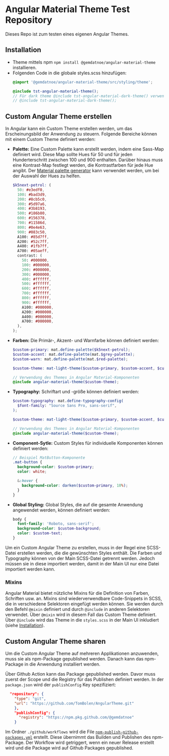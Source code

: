# Angular Material Theme Test Repository

Dieses Repo ist zum testen eines eigenen Angular Themes.


## Installation

* Theme mittels npm `npm install @gemdatnoe/angular-material-theme` installieren.
* Folgenden Code in die globale styles.scss hinzufügen:
  ```scss
  @import '@gemdatnoe/angular-material-theme/src/styling/theme';
  
  @include tst-angular-material-theme();
  // Für dark theme @include tst-angular-material-dark-theme() verwenden
  // @include tst-angular-material-dark-theme();
  ```

## Custom Angular Theme erstellen
In Angular kann ein Custom Theme erstellen werden, um das Erscheinungsbild der Anwendung zu steuern.
Folgende Bereiche können mit einem Custom Theme definiert werden:

* **Palette:** Eine Custom Palette kann erstellt werden, indem eine Sass-Map definiert wird.
Diese Map sollte Hues für 50 und für jeden Hunderterschritt zwischen 100 und 900 enthalten. Darüber hinaus muss eine Kontrast-Map festlegt werden, die Kontrastfarben für jede Hue angibt. Der [Material palette generator](https://material.io/design/color/the-color-system.html#tools-for-picking-colors) kann verwendet werden, um bei der Auswahl der Hues zu helfen.

  ```scss
  $k5next-petrol: (
    50: #e3edf0,
    100: #bad3d9,
    200: #8cb5c0,
    300: #5d97a6,
    400: #3b8193,
    500: #186b80,
    600: #156378,
    700: #11586d,
    800: #0e4e63,
    900: #083c50,
    A100: #85d7ff,
    A200: #52c7ff,
    A400: #1fb7ff,
    A700: #05aeff,
    contrast: (
      50: #000000,
      100: #000000,
      200: #000000,
      300: #000000,
      400: #ffffff,
      500: #ffffff,
      600: #ffffff,
      700: #ffffff,
      800: #ffffff,
      900: #ffffff,
      A100: #000000,
      A200: #000000,
      A400: #000000,
      A700: #000000,
    ),
  );
  ```

* **Farben:** Die Primär-, Akzent- und Warnfarbe können definiert werden: 
  ```scss
  $custom-primary: mat.define-palette($k5next-petrol);
  $custom-accent: mat.define-palette(mat.$grey-palette);
  $custom-warn: mat.define-palette(mat.$red-palette);

  $custom-theme: mat-light-theme($custom-primary, $custom-accent, $custom-warn);

  // Verwendung des Themes in Angular Material-Komponenten
  @include angular-material-theme($custom-theme);
  ``` 
* **Typography:** Schriftart und -größe können definiert werden:
  ```scss
  $custom-typography: mat.define-typography-config(
    $font-family: "Source Sans Pro, sans-serif",
  );

  $custom-theme: mat-light-theme($custom-primary, $custom-accent, $custom-warn, $custom-typography);

  // Verwendung des Themes in Angular Material-Komponenten
  @include angular-material-theme($custom-theme);
  ```

* **Component-Sytle:** Custom Styles für individuelle Komponenten können definiert werden:
  ```scss
  // Beispiel MatButton-Komponente
  .mat-button {
    background-color: $custom-primary;
    color: white;

    &:hover {
      background-color: darken($custom-primary, 10%);
    }
  }
  ```

* **Global Styling:** Global Styles, die auf die gesamte Anwendung angewendet werden, können definiert werden:
  ```scss
  body {
    font-family: 'Roboto, sans-serif';
    background-color: $custom-background;
    color: $custom-text;
  }
  ```

Um ein Custom Angular Theme zu erstellen, muss in der Regel eine SCSS-Datei erstellen werden, die die gewünschten Styles enthält. 
Die Farben und Typography können von der Main SCSS-Datei getrennt werden.
Jedoch müssen sie in diese importiert werden, damit in der Main UI nur eine Datei importiert werden kann.

### Mixins
Angular Material bietet nützliche Mixins für die Definition von Farben, Schriften usw. an. 
Mixins sind wiederverwendbare Code-Snippets in SCSS, die in verschiedene Selektoren eingefügt werden können. 
Sie werden durch den Befehl `@mixin` definiert und durch `@include` in anderen Selektoren verwendet. 
Über `@mixin` wird in diesem Fall das Custom Theme definiert. 
Über `@include`  wird das Theme in die `styles.scss` in der Main UI inkludiert (siehe [Installation](#installation)).
  

## Custom Angular Theme sharen
Um die Custom Angular Theme auf mehreren Applikationen anzuwenden, muss sie als npm-Package gepublished werden. 
Danach kann das npm-Package in die Anwendung installiert werden.

Über Github Action kann das Package gepublished werden.
Davor muss zuerst der Scope und die Registry für das Publishen definiert werden. 
In der `package.json` wird der `publishConfig` Key spezifiziert:

```json
  "repository": {
    "type": "git",
    "url": "https://github.com/TomBolen/AngularTheme.git"
    },
    "publishConfig": {
      "registry": "https://npm.pkg.github.com/@gemdatnoe"
    }
```

Im Ordner `./github/workflows` wird die File [`npm-publish-github-packages.yml`](https://github.com/gemdatnoe/AngularTheme/blob/main/.github/workflows/npm-publish-github-packages.yml) erstellt. 
Diese übernimmt das Builden und Publishen des npm-Package.
Der Workflow wird getriggert, wenn ein neuer Release erstellt wird und die Package wird auf Github Packages gepublished.